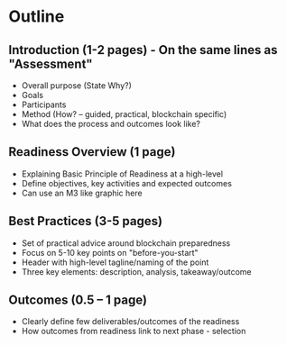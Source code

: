 # Outline

## Introduction (1-2 pages) - On the same lines as "Assessment"
- Overall purpose (State Why?)
- Goals
- Participants
- Method (How? – guided, practical, blockchain specific)
- What does the process and outcomes look like?

## Readiness Overview (1 page)
- Explaining Basic Principle of Readiness at a high-level
- Define objectives, key activities and expected outcomes 
- Can use an M3 like graphic here

## Best Practices (3-5 pages)
- Set of practical advice around blockchain preparedness
- Focus on 5-10 key points on "before-you-start" 
- Header with high-level tagline/naming of the point
- Three key elements: description, analysis, takeaway/outcome

## Outcomes (0.5 – 1 page)
- Clearly define few deliverables/outcomes of the readiness
- How outcomes from readiness link to next phase - selection
